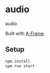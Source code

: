 # audio

audio.

Built with [A-Frame](https://aframe.io).

## Setup

```sh
npm install
npm run start
```
